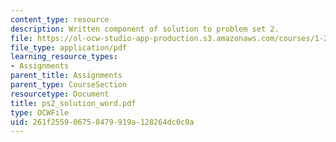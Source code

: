 ```yaml
---
content_type: resource
description: Written component of solution to problem set 2.
file: https://ol-ocw-studio-app-production.s3.amazonaws.com/courses/1-224j-carrier-systems-fall-2003/261f255906758479919a128264dc0c0a_ps2_solution_word.pdf
file_type: application/pdf
learning_resource_types:
- Assignments
parent_title: Assignments
parent_type: CourseSection
resourcetype: Document
title: ps2_solution_word.pdf
type: OCWFile
uid: 261f2559-0675-8479-919a-128264dc0c0a
---
```

